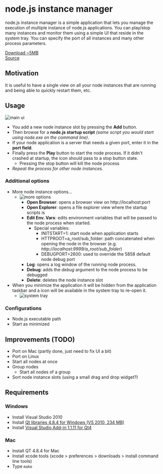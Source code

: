 # node.js instance manager

node.js instance manager is a simple application that lets you manage the execution of multiple instance of node.js applications. 
You can play/stop many instances and monitor them using a simple UI that reside in the system tray. You can 
specify the port of all instances and many other process parameters.
 
[Download ~5MB](https://github.com/jschmidt42/nim/raw/master/Build/VS2010/Setup/Release/NIM.msi)  
[Source](https://github.com/jschmidt42/nim) 

## Motivation

It is useful to have a single view on all your node instances that are running and being able to quickly restart them, etc.

## Usage

![main ui](https://raw.github.com/jschmidt42/nim/master/Docs/Screenshots/main.png)

- You add a new node instance slot by pressing the **Add** button.
- Then browse for a **node.js startup script** *(same script you would start using node.exe on the command line)*.
- If your node application is a server that needs a given port, enter it in the **port field**.
- Finally press the **Play** button to start the node process. If it didn't crashed at startup, the icon should pass to a stop button state.
	- Pressing the stop button will kill the node process
- *Repeat the process for other node instances.*

### Additional options

- More node instance options...
	- ![more options](https://raw.github.com/jschmidt42/nim/master/Docs/Screenshots/more-options.png)
		- **Open Browser**: opens a browser view on http://localhost:port
		- **Open Explorer**: opens a file explorer view where the startup scripts is
		- **Edit Env. Vars**: edits environment variables that will be passed to the node process when started.
			- Special variables:
				- INITSTART=1: start node when application starts
				- HTTPROOT=a_root/sub_folder: path concatenated when opening the node in the browser (e.g. *http://localhost:9999/a_root/sub_folder*)
				- DEBUGPORT=2600: used to override the 5858 default node debug port
		- **Log**: opens a log window of the running node process.
		- **Debug**: adds the *debug* argument to the node process to be debugged
		- **Delete**: deletes the node instance slot 
- When you minimize the application it will be hidden from the application taskbar and a icon will be available in the system tray to re-open it.
	- ![system tray](https://raw.github.com/jschmidt42/nim/master/Docs/Screenshots/system-tray.png)

### Configurations

<PUT IMAGE>

- Node.js executable path
- Start as minimized

## Improvements (TODO)

- Port on Mac (partly done, just need to fix UI a bit)
- Port on Linux
- Start all nodes at once
- Group nodes
	- Start all nodes of a group
- Sort node instance slots (using a small drag and drop widget?)

## Requirements

### Windows

- Install Visual Studio 2010
- Install [Qt libraries 4.8.4 for Windows (VS 2010, 234 MB)](http://releases.qt-project.org/qt4/source/qt-win-opensource-4.8.4-vs2010.exe "QT 4.8.4")
- Install [Visual Studio Add-in 1.1.11 for Qt4](http://releases.qt-project.org/vsaddin/qt-vs-addin-1.1.11-opensource.exe)

### Mac

- Install QT 4.8.4 for Mac
- Install xcode tools (xcode > preferences > downloads > install command line tools)
- Type `make`
